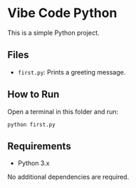 # Vibe Code Python

This is a simple Python project.

## Files
- `first.py`: Prints a greeting message.

## How to Run

Open a terminal in this folder and run:

```
python first.py
```

## Requirements
- Python 3.x

No additional dependencies are required.
